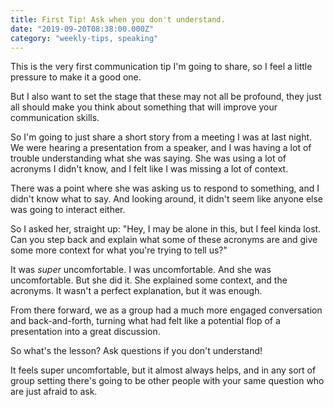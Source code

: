 ```yaml
---
title: First Tip! Ask when you don't understand.
date: "2019-09-20T08:38:00.000Z"
category: "weekly-tips, speaking"
---
```


This is the very first communication tip I'm going to share, so I feel a little pressure to make it a good one.

But I also want to set the stage that these may not all be profound, they just all should make you think about something that will improve your communication skills.

So I'm going to just share a short story from a meeting I was at last night. We were hearing a presentation from a speaker, and I was having a lot of trouble understanding what she was saying. She was using a lot of acronyms I didn't know, and I felt like I was missing a lot of context.

There was a point where she was asking us to respond to something, and I didn't know what to say. And looking around, it didn't seem like anyone else was going to interact either.

So I asked her, straight up: "Hey, I may be alone in this, but I feel kinda lost. Can you step back and explain what some of these acronyms are and give some more context for what you're trying to tell us?"

It was *super* uncomfortable. I was uncomfortable. And she was uncomfortable. But she did it. She explained some context, and the acronyms. It wasn't a perfect explanation, but it was enough.

From there forward, we as a group had a much more engaged conversation and back-and-forth, turning what had felt like a potential flop of a presentation into a great discussion.

So what's the lesson? Ask questions if you don't understand!

It feels super uncomfortable, but it almost always helps, and in any sort of group setting there's going to be other people with your same question who are just afraid to ask.
